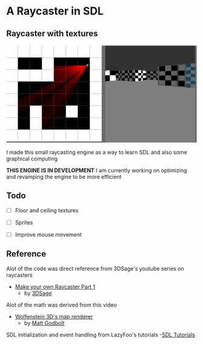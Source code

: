 # A Raycaster in SDL

## Raycaster with textures

 ![Sample Image](images/raycaster_new.PNG)

   I made this small raycasting engine as a way to learn SDL and also some graphical computing

   **THIS ENGINE IS IN DEVELOPMENT**
   I am currently working on optimizing and revamping the engine to be more efficient

## Todo
   - [ ] Floor and ceiling textures
   - [ ] Sprites
   - [ ] Improve mouse movement


## Reference
Alot of the code was direct reference from 3DSage's youtube series on raycasters
 - [Make your own Raycaster Part 1](https://www.youtube.com/watch?v=gYRrGTC7GtA)
    - by [3DSage](https://www.youtube.com/c/3DSage)

Alot of the math was derived from this video
 - [Wolfenstein 3D's map renderer](https://www.youtube.com/watch?v=eOCQfxRQ2pY&list=WL&index=124)
    - by [Matt Godbolt](https://www.youtube.com/c/MattGodbolt)

SDL initialization and event handling from LazyFoo's tutorials
   -[SDL Tutorials](https://lazyfoo.net/tutorials/SDL/)


